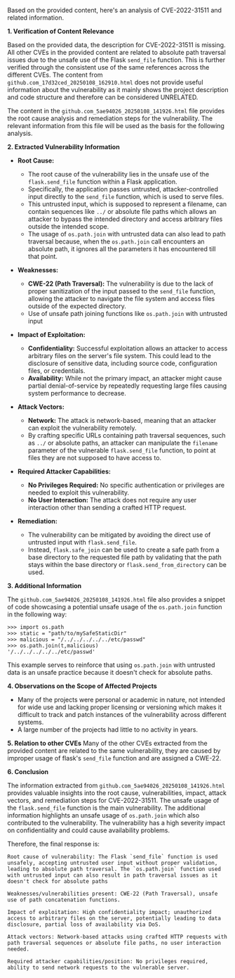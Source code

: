 Based on the provided content, here's an analysis of CVE-2022-31511 and related information.

**1. Verification of Content Relevance**

Based on the provided data, the description for CVE-2022-31511 is missing. All other CVEs in the provided content are related to absolute path traversal issues due to the unsafe use of the Flask `send_file` function. This is further verified through the consistent use of the same references across the different CVEs. The content from `github.com_17d32ced_20250108_162910.html` does not provide useful information about the vulnerability as it mainly shows the project description and code structure and therefore can be considered UNRELATED.

The content in the `github.com_5ae94026_20250108_141926.html` file provides the root cause analysis and remediation steps for the vulnerability. The relevant information from this file will be used as the basis for the following analysis.

**2. Extracted Vulnerability Information**

*   **Root Cause:**
    *   The root cause of the vulnerability lies in the unsafe use of the `flask.send_file` function within a Flask application.
    *   Specifically, the application passes untrusted, attacker-controlled input directly to the `send_file` function, which is used to serve files.
    *   This untrusted input, which is supposed to represent a filename, can contain sequences like `../` or absolute file paths which allows an attacker to bypass the intended directory and access arbitrary files outside the intended scope.
    * The usage of `os.path.join` with untrusted data can also lead to path traversal because, when the `os.path.join` call encounters an absolute path, it ignores all the parameters it has encountered till that point.

*   **Weaknesses:**
    *   **CWE-22 (Path Traversal):** The vulnerability is due to the lack of proper sanitization of the input passed to the `send_file` function, allowing the attacker to navigate the file system and access files outside of the expected directory.
    *   Use of unsafe path joining functions like `os.path.join` with untrusted input

*   **Impact of Exploitation:**
    *   **Confidentiality:** Successful exploitation allows an attacker to access arbitrary files on the server's file system. This could lead to the disclosure of sensitive data, including source code, configuration files, or credentials.
    *   **Availability:** While not the primary impact, an attacker might cause partial denial-of-service by repeatedly requesting large files causing system performance to decrease.

*   **Attack Vectors:**
    *   **Network:** The attack is network-based, meaning that an attacker can exploit the vulnerability remotely.
    *   By crafting specific URLs containing path traversal sequences, such as `../` or absolute paths, an attacker can manipulate the `filename` parameter of the vulnerable `flask.send_file` function, to point at files they are not supposed to have access to.

*   **Required Attacker Capabilities:**
    *   **No Privileges Required:** No specific authentication or privileges are needed to exploit this vulnerability.
    *   **No User Interaction:** The attack does not require any user interaction other than sending a crafted HTTP request.

*   **Remediation:**
    *   The vulnerability can be mitigated by avoiding the direct use of untrusted input with `flask.send_file`.
    *   Instead, `flask.safe_join` can be used to create a safe path from a base directory to the requested file path by validating that the path stays within the base directory or `flask.send_from_directory` can be used.

**3. Additional Information**

The `github.com_5ae94026_20250108_141926.html` file also provides a snippet of code showcasing a potential unsafe usage of the `os.path.join` function in the following way:

```
>>> import os.path
>>> static = "path/to/mySafeStaticDir"
>>> malicious = "/../../../../../etc/passwd"
>>> os.path.join(t,malicious)
'/../../../../../etc/passwd'
```

This example serves to reinforce that using `os.path.join` with untrusted data is an unsafe practice because it doesn't check for absolute paths.

**4. Observations on the Scope of Affected Projects**

* Many of the projects were personal or academic in nature, not intended for wide use and lacking proper licensing or versioning which makes it difficult to track and patch instances of the vulnerability across different systems.
*  A large number of the projects had little to no activity in years.

**5. Relation to other CVEs**
Many of the other CVEs extracted from the provided content are related to the same vulnerability, they are caused by improper usage of flask's `send_file` function and are assigned a CWE-22.

**6. Conclusion**

The information extracted from `github.com_5ae94026_20250108_141926.html` provides valuable insights into the root cause, vulnerabilities, impact, attack vectors, and remediation steps for CVE-2022-31511. The unsafe usage of the `flask.send_file` function is the main vulnerability. The additional information highlights an unsafe usage of `os.path.join` which also contributed to the vulnerability. The vulnerability has a high severity impact on confidentiality and could cause availability problems.

Therefore, the final response is:

```
Root cause of vulnerability: The Flask `send_file` function is used unsafely, accepting untrusted user input without proper validation, leading to absolute path traversal. The `os.path.join` function used with untrusted input can also result in path traversal issues as it doesn't check for absolute paths

Weaknesses/vulnerabilities present: CWE-22 (Path Traversal), unsafe use of path concatenation functions.

Impact of exploitation: High confidentiality impact; unauthorized access to arbitrary files on the server, potentially leading to data disclosure, partial loss of availability via DoS.

Attack vectors: Network-based attacks using crafted HTTP requests with path traversal sequences or absolute file paths, no user interaction needed.

Required attacker capabilities/position: No privileges required, ability to send network requests to the vulnerable server.
```